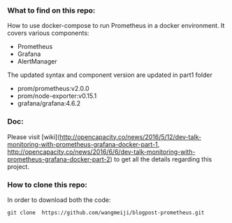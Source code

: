 
 
### What to find on this repo:   

How to use docker-compose to run Prometheus in a docker environment. It covers various components:
- Prometheus 
- Grafana 
- AlertManager

The updated syntax and component version are updated in part1 folder 
- prom/prometheus:v2.0.0
- prom/node-exporter:v0.15.1
- grafana/grafana:4.6.2

### Doc: 
Please visit [wiki](http://opencapacity.co/news/2016/5/12/dev-talk-monitoring-with-prometheus-grafana-docker-part-1, http://opencapacity.co/news/2016/6/6/dev-talk-monitoring-with-prometheus-grafana-docker-part-2) to get all the details regarding this project.  


### How to clone this repo:
In order to download both the code: 
```
git clone  https://github.com/wangmeiji/blogpost-prometheus.git
```
